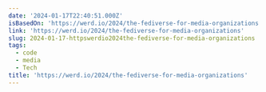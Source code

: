 ```yaml
---
date: '2024-01-17T22:40:51.000Z'
isBasedOn: 'https://werd.io/2024/the-fediverse-for-media-organizations'
link: 'https://werd.io/2024/the-fediverse-for-media-organizations'
slug: 2024-01-17-httpswerdio2024the-fediverse-for-media-organizations
tags:
  - code
  - media
  - Tech
title: 'https://werd.io/2024/the-fediverse-for-media-organizations'
---
```


